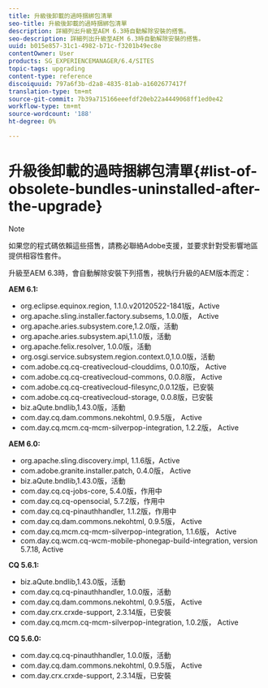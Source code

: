 ```yaml
---
title: 升級後卸載的過時捆綁包清單
seo-title: 升級後卸載的過時捆綁包清單
description: 詳細列出升級至AEM 6.3時自動解除安裝的搭售。
seo-description: 詳細列出升級至AEM 6.3時自動解除安裝的搭售。
uuid: b015e857-31c1-4982-b71c-f3201b49ec8e
contentOwner: User
products: SG_EXPERIENCEMANAGER/6.4/SITES
topic-tags: upgrading
content-type: reference
discoiquuid: 797a6f3b-d2a8-4835-81ab-a1602677417f
translation-type: tm+mt
source-git-commit: 7b39a715166eeefdf20eb22a4449068ff1ed0e42
workflow-type: tm+mt
source-wordcount: '188'
ht-degree: 0%

---
```



# 升級後卸載的過時捆綁包清單{#list-of-obsolete-bundles-uninstalled-after-the-upgrade}

>[!NOTE]
>
>如果您的程式碼依賴這些搭售，請務必聯絡Adobe支援，並要求針對受影響地區提供相容性套件。

升級至AEM 6.3時，會自動解除安裝下列搭售，視執行升級的AEM版本而定：

**AEM 6.1:**

* org.eclipse.equinox.region, 1.1.0.v20120522-1841版，Active
* org.apache.sling.installer.factory.subsems, 1.0.0版， Active
* org.apache.aries.subsystem.core,1.2.0版，活動
* org.apache.aries.subsystem.api,1.1.0版，活動
* org.apache.felix.resolver, 1.0.0版，活動
* org.osgi.service.subsystem.region.context.0,1.0.0版，活動
* com.adobe.cq.cq-creativecloud-clouddims, 0.0.10版， Active
* com.adobe.cq.cq-creativecloud-commons, 0.0.8版， Active
* com.adobe.cq.cq-creativecloud-filesync,0.0.12版，已安裝
* com.adobe.cq.cq-creativecloud-storage, 0.0.8版，已安裝
* biz.aQute.bndlib,1.43.0版，活動
* com.day.cq.dam.commons.nekohtml, 0.9.5版， Active
* com.day.cq.mcm.cq-mcm-silverpop-integration, 1.2.2版， Active

**AEM 6.0:**

* org.apache.sling.discovery.impl, 1.1.6版，Active
* com.adobe.granite.installer.patch, 0.4.0版， Active
* biz.aQute.bndlib,1.43.0版，活動
* com.day.cq.cq-jobs-core, 5.4.0版，作用中
* com.day.cq.cq-opensocial, 5.7.2版，作用中
* com.day.cq.cq-pinauthhandler, 1.1.2版，作用中
* com.day.cq.dam.commons.nekohtml, 0.9.5版， Active
* com.day.cq.mcm.cq-mcm-silverpop-integration, 1.1.6版， Active
* com.day.cq.wcm.cq-wcm-mobile-phonegap-build-integration, version 5.7.18, Active

**CQ 5.6.1:**

* biz.aQute.bndlib,1.43.0版，活動
* com.day.cq.cq-pinauthhandler, 1.0.0版，活動
* com.day.cq.dam.commons.nekohtml, 0.9.5版， Active
* com.day.crx.crxde-support, 2.3.14版，已安裝
* com.day.cq.mcm.cq-mcm-silverpop-integration, 1.0.2版， Active

**CQ 5.6.0:**

* com.day.cq.cq-pinauthhandler, 1.0.0版，活動
* com.day.cq.dam.commons.nekohtml, 0.9.5版， Active
* com.day.crx.crxde-support, 2.3.14版，已安裝

